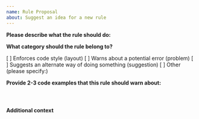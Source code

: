 ```yaml
---
name: Rule Proposal
about: Suggest an idea for a new rule
---
```


<!--
  Before proposing new rule, please make sure it hasn't been posted already.
  You can see all open propositions here:
  https://github.com/intlify/eslint-plugin-svelte/issues?q=is%3Aissue+is%3Aopen+label%3A%22Type%3A+Feature%22
-->

**Please describe what the rule should do:**
<!-- A clear and concise description of what the rule should do. -->


**What category should the rule belong to?**
<!-- (place an "X" next to just one item) -->

[ ] Enforces code style (layout)
[ ] Warns about a potential error (problem)
[ ] Suggests an alternate way of doing something (suggestion)
[ ] Other (please specify:)

**Provide 2-3 code examples that this rule should warn about:**

```svelte

```


```svelte

```


```svelte

```

**Additional context**
<!-- Add any other context or screenshots about the feature request here. -->

